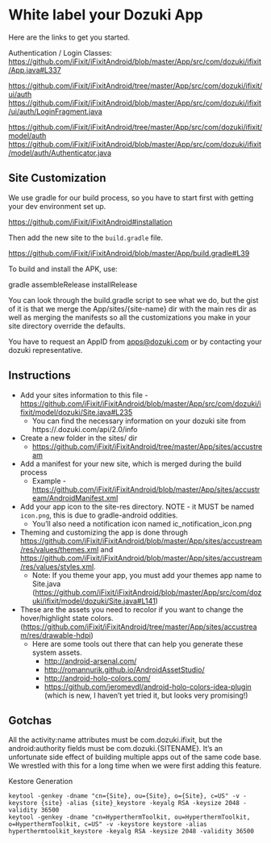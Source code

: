 
White label your Dozuki App
==============

Here are the links to get you started.

Authentication / Login Classes:
https://github.com/iFixit/iFixitAndroid/blob/master/App/src/com/dozuki/ifixit/App.java#L337

https://github.com/iFixit/iFixitAndroid/tree/master/App/src/com/dozuki/ifixit/ui/auth
https://github.com/iFixit/iFixitAndroid/blob/master/App/src/com/dozuki/ifixit/ui/auth/LoginFragment.java

https://github.com/iFixit/iFixitAndroid/tree/master/App/src/com/dozuki/ifixit/model/auth
https://github.com/iFixit/iFixitAndroid/blob/master/App/src/com/dozuki/ifixit/model/auth/Authenticator.java


Site Customization
--------------

We use gradle for our build process, so you have to start first with getting
your dev environment set up.

https://github.com/iFixit/iFixitAndroid#installation


Then add the new site to the `build.gradle` file.

https://github.com/iFixit/iFixitAndroid/blob/master/App/build.gradle#L39


To build and install the APK, use:

   gradle assemble<SITENAME>Release install<SITENAME>Release


You can look through the build.gradle script to see what we do, but the gist of
it is that we merge the App/sites/{site-name} dir with the main res dir as well
as merging the manifests so all the customizations you make in your site
directory override the defaults.


You have to request an AppID from apps@dozuki.com or by contacting your dozuki
representative. 


Instructions
--------------

* Add your sites information to this file - https://github.com/iFixit/iFixitAndroid/blob/master/App/src/com/dozuki/ifixit/model/dozuki/Site.java#L235
   * You can find the necessary information on your dozuki site from https://<sitename>.dozuki.com/api/2.0/info
* Create a new folder in the sites/ dir
   * https://github.com/iFixit/iFixitAndroid/tree/master/App/sites/accustream
* Add a manifest for your new site, which is merged during the build process
   * Example - https://github.com/iFixit/iFixitAndroid/blob/master/App/sites/accustream/AndroidManifest.xml
* Add your app icon to the site-res directory.  NOTE - it MUST be named `icon.png`, this is due to gradle-android oddities.
   * You’ll also need a notification icon named ic_notification_icon.png
* Theming and customizing the app is done through https://github.com/iFixit/iFixitAndroid/blob/master/App/sites/accustream/res/values/themes.xml and https://github.com/iFixit/iFixitAndroid/blob/master/App/sites/accustream/res/values/styles.xml.
   * Note: If you theme your app, you must add your themes app name to Site.java (https://github.com/iFixit/iFixitAndroid/blob/master/App/src/com/dozuki/ifixit/model/dozuki/Site.java#L141)
* These are the assets you need to recolor if you want to change the hover/highlight state colors.  (https://github.com/iFixit/iFixitAndroid/tree/master/App/sites/accustream/res/drawable-hdpi)
   * Here are some tools out there that can help you generate these system assets.
      * http://android-arsenal.com/
      * http://romannurik.github.io/AndroidAssetStudio/
      * http://android-holo-colors.com/
      * https://github.com/jeromevdl/android-holo-colors-idea-plugin (which is new, I haven’t yet tried it, but looks very promising!)


Gotchas
--------------

All the activity:name attributes must be com.dozuki.ifixit, but the
android:authority fields must be com.dozuki.{SITENAME}.  It’s an unfortunate side
effect of building multiple apps out of the same code base.  We wrestled with
this for a long time when we were first adding this feature.




Kestore Generation


    keytool -genkey -dname "cn={Site}, ou={Site}, o={Site}, c=US" -v -keystore {site} -alias {site}_keystore -keyalg RSA -keysize 2048 -validity 36500
    keytool -genkey -dname "cn=HyperthermToolkit, ou=HyperthermToolkit, o=HyperthermToolkit, c=US" -v -keystore keystore -alias hyperthermtoolkit_keystore -keyalg RSA -keysize 2048 -validity 36500

